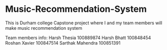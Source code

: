 # Music-Recommendation-System
This is Durham college Capstone project where I and my team members will make music recommendation system 

Team members info:
Harsh Thesia 		  100889874
Harsh Bhatt	  	  100848454
Roshan Xavier		  100847514 
Sarthak Mahendra	100851391


